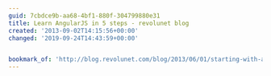```yaml
---
guid: 7cbdce9b-aa68-4bf1-880f-304799880e31
title: Learn AngularJS in 5 steps - revolunet blog
created: '2013-09-02T14:15:56+00:00'
changed: '2019-09-24T14:43:59+00:00'


bookmark_of: 'http://blog.revolunet.com/blog/2013/06/01/starting-with-angularjs/'
---
```




